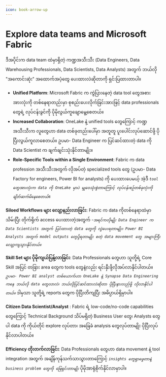 ```yaml
---
icon: book-arrow-up
---
```


# Explore data teams and Microsoft Fabric

ဒီအပိုင်းက data team ထဲမှာရှိတဲ့ ကဏ္ဍအသီးသီး (Data Engineers, Data Warehousing Professionals, Data Scientists, Data Analysts) အတွက် ဘယ်လို "အကောင်းဆုံး" အထောက်အပံ့တွေ ပေးထားလဲဆိုတာကို ရှင်းပြထားတာပါ။

* **Unified Platform**: Microsoft Fabric က ကွဲပြားနေတဲ့ data tool တွေအစား အားလုံးကို တစ်နေရာတည်းမှာ စုစည်းပေးလိုက်ခြင်းအားဖြင့် data professionals တွေရဲ့ လုပ်ငန်းခွင်ကို ပိုမိုလွယ်ကူချောမွေ့စေတယ်။
* **Increased Collaboration**: OneLake နဲ့ unified tools တွေကြောင့် ကဏ္ဍအသီးသီးက လူတွေဟာ data တစ်ခုတည်းပေါ်မှာ အတူတူ ပူးပေါင်းလုပ်ဆောင်ဖို့ ပိုပြီးလွယ်ကူလာစေတယ်။ ဥပမာ- Data Engineer က ပြင်ဆင်ထားတဲ့ data ကို Data Scientist က ချက်ချင်းသုံးနိုင်တာမျိုး။
* **Role-Specific Tools within a Single Environment**: Fabric က data profession အသီးသီးအတွက် လိုအပ်တဲ့ specialized tools တွေ (ဥပမာ- Data Factory for engineers, Power BI for analysts) ကို ပေးထားပေမယ့် အဲ့ဒီ _`tool တွေအားလုံးက data ကို OneLake မှာပဲ မျှဝေသုံးစွဲတာကြောင့် လုပ်ငန်းစဉ်တစ်ခုလုံးကို ချိတ်ဆက်မိနေစေတယ်`_။

**Siloed Workflows များ လျော့နည်းလာခြင်း**: Fabric က data ကိုတစ်နေရာထဲမှာ သိမ်းပြီး တိုက်ရိုက် access ပေးထားတဲ့အတွက် -_`အရင်ကလိုမျိုး Data Engineer က Data Scientists အတွက် ပြင်ထားတဲ့ data တွေကို လွဲပေးရတာမျိုး၊ Power BI Analysts အတွက် model outputs တွေပို့ရတာမျိုး စတဲ့ data movement တွေ အများကြီး လျော့ကျသွားနိုင်တယ်။`_

**Skill Set များ ပိုမိုကျယ်ပြန့်လာခြင်း**: Data Professionals တွေဟာ သူတို့ရဲ့ Core Skill အပြင် တခြား area တွေက tools တွေနဲ့လည်း ရင်းနှီးဖို့လိုအပ်လာနိုင်ပါတယ်။ _`ဥပမာ- Power BI analyst တစ်ယောက်ဟာ OneLake နဲ့ Synapse Data Engineering ကနေ ဘယ်လို data တွေလာလဲ၊ ဘယ်လိုပြင်ဆင်ထားလဲဆိုတာ ပိုပြီးနားလည်ဖို့ လိုလာနိုင်ပါတယ်။`_ ဒါမှသာ သူတို့ရဲ့ reports တွေက ပိုပြီးတိကျပြီး အဓိပ္ပာယ်ရှိမှာပါ။

**Citizen Data Scientist/Analyst** : Fabric ရဲ့ low-code/no-code capabilities တွေကြောင့် Technical Background သိပ်မရှိတဲ့ Business User တွေ၊ Analysts တွေပါ data ကို ကိုယ်တိုင် explore လုပ်တာ၊ အခြေခံ analysis တွေလုပ်တာမျိုး ပိုပြီးလုပ်နိုင်လာပါတယ်။

**Efficiency တိုးတက်လာခြင်း**: Data Professionals တွေဟာ data movement နဲ့ tool integration အတွက် အချိန်ကုန်သက်သာသွားတာကြောင့် _`insights တွေရှာဖွေတာနဲ့ business problem တွေကို ဖြေရှင်းတာမျိုး`_ ပိုမိုအာရုံစိုက်နိုင်လာမှာပါ။
